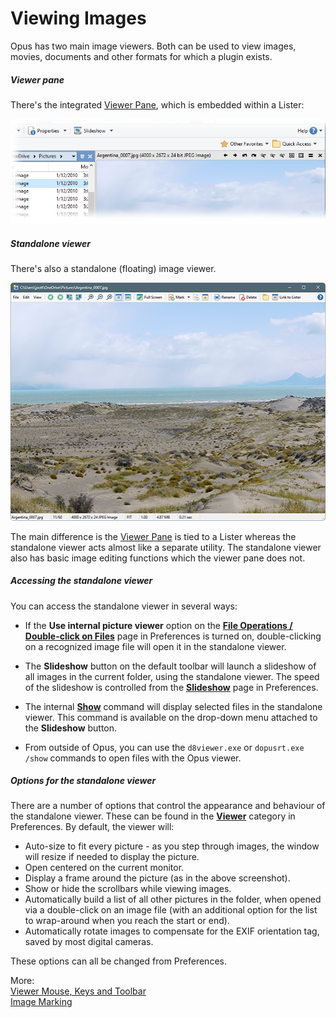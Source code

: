 # Viewing Images

Opus has two main image viewers. Both can be used to view images, movies, documents and other formats for which a plugin exists.

##### Viewer pane

There's the integrated [Viewer Pane](/Manual/basic_concepts/the_lister/viewer_pane.md), which is embedded within a Lister:

![](/Manual/images/media/13/viewer_pane.png)

##### Standalone viewer

There's also a standalone (floating) image viewer.

![](/Manual/images/media/13/standalone_viewer.png)

The main difference is the [Viewer Pane](/Manual/basic_concepts/the_lister/viewer_pane.md) is tied to a Lister whereas the standalone viewer acts almost like a separate utility. The standalone viewer also has basic image editing functions which the viewer pane does not.

##### Accessing the standalone viewer

You can access the standalone viewer in several ways:

- If the **Use internal picture viewer** option on the **[File Operations / Double-click on Files](/Manual/preferences/preferences_categories/file_operations/double-click_files/README.md)** page in Preferences is turned on, double-clicking on a recognized image file will open it in the standalone viewer.

- The **Slideshow** button on the default toolbar will launch a slideshow of all images in the current folder, using the standalone viewer. The speed of the slideshow is controlled from the **[Slideshow](/Manual/preferences/preferences_categories/viewer/standalone_viewer/slideshow.md)** page in Preferences.

- The internal **[Show](/Manual/reference/command_reference/internal_commands/show.md)** command will display selected files in the standalone viewer. This command is available on the drop-down menu attached to the **Slideshow** button.  
- From outside of Opus, you can use the `d8viewer.exe` or `dopusrt.exe /show` commands to open files with the Opus viewer.

##### Options for the standalone viewer

There are a number of options that control the appearance and behaviour of the standalone viewer. These can be found in the **[Viewer](/Manual/preferences/preferences_categories/viewer/README.md)** category in Preferences. By default, the viewer will:

- Auto-size to fit every picture - as you step through images, the window will resize if needed to display the picture.
- Open centered on the current monitor.
- Display a frame around the picture (as in the above screenshot).
- Show or hide the scrollbars while viewing images.
- Automatically build a list of all other pictures in the folder, when opened via a double-click on an image file (with an additional option for the list to wrap-around when you reach the start or end).
- Automatically rotate images to compensate for the EXIF orientation tag, saved by most digital cameras.

These options can all be changed from Preferences.

More:  
[Viewer Mouse, Keys and Toolbar](/Manual/additional_functionality/viewing_images/viewer_keys_and_toolbar.md)  
[Image Marking](/Manual/additional_functionality/viewing_images/image_marking.md)  
